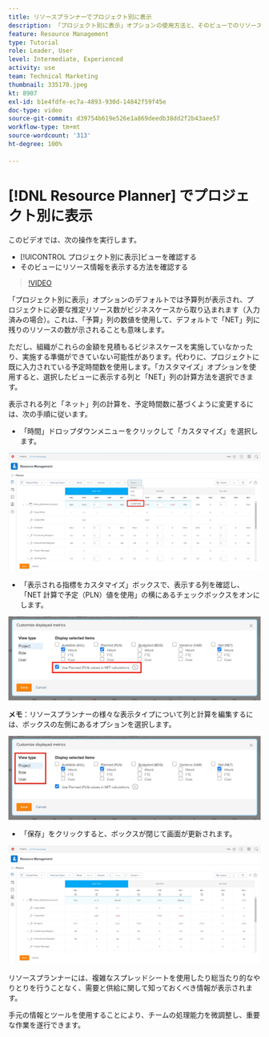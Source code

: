 ```yaml
---
title: リソースプランナーでプロジェクト別に表示
description: 「プロジェクト別に表示」オプションの使用方法と、そのビューでのリソース情報を表示する方法について説明します。
feature: Resource Management
type: Tutorial
role: Leader, User
level: Intermediate, Experienced
activity: use
team: Technical Marketing
thumbnail: 335170.jpeg
kt: 8907
exl-id: b1e4fdfe-ec7a-4893-930d-14842f59f45e
doc-type: video
source-git-commit: d39754b619e526e1a869deedb38dd2f2b43aee57
workflow-type: tm+mt
source-wordcount: '313'
ht-degree: 100%

---
```


# [!DNL Resource Planner] でプロジェクト別に表示

このビデオでは、次の操作を実行します。

* [!UICONTROL プロジェクト別に表示]ビューを確認する
* そのビューにリソース情報を表示する方法を確認する

>[!VIDEO](https://video.tv.adobe.com/v/335170/?quality=12)

「プロジェクト別に表示」オプションのデフォルトでは予算列が表示され、プロジェクトに必要な推定リソース数がビジネスケースから取り込まれます（入力済みの場合）。これは、「予算」列の数値を使用して、デフォルトで「NET」列に残りのリソースの数が示されることも意味します。

ただし、組織がこれらの金額を見積もるビジネスケースを実施していなかったり、実施する準備ができていない可能性があります。代わりに、プロジェクトに既に入力されている予定時間数を使用します。「カスタマイズ」オプションを使用すると、選択したビューに表示する列と「NET」列の計算方法を選択できます。

表示される列と「ネット」列の計算を、予定時間数に基づくように変更するには、次の手順に従います。

* 「時間」ドロップダウンメニューをクリックして「カスタマイズ」を選択します。

![ドロップダウンメニューの「カスタマイズ」オプション](assets/NetHours01.png)

* 「表示される指標をカスタマイズ」ボックスで、表示する列を確認し、「NET 計算で予定（PLN）値を使用」の横にあるチェックボックスをオンにします。

![「NET 計算」オプションで予定値を使用](assets/NetHours02.png)

**メモ**：リソースプランナーの様々な表示タイプについて列と計算を編集するには、ボックスの左側にあるオプションを選択します。

![表示タイプのオプション](assets/NetHours03.jpg)

* 「保存」をクリックすると、ボックスが閉じて画面が更新されます。

![リソースプランナーツール](assets/NetHours04.jpg)

リソースプランナーには、複雑なスプレッドシートを使用したり総当たり的なやりとりを行うことなく、需要と供給に関して知っておくべき情報が表示されます。

手元の情報とツールを使用することにより、チームの処理能力を微調整し、重要な作業を遂行できます。
